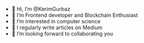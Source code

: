 - 👋 Hi, I’m @KerimGurbaz
- 🌱 I’m Frontend developer and Blockchain Enthusiast
- 👀 I’m interested in computer science
- 🌱 I regularly write articles on Medium
- 💞️ I’m looking forward to collaborating you
  <br> <br> <br>


<!---
KerimGurbaz/KerimGurbaz is a ✨ special ✨ repository because its `README.md` (this file) appears on your GitHub profile.
You can click the Preview link to take a look at your changes.
--->
